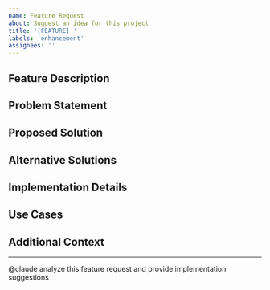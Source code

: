 ```yaml
---
name: Feature Request
about: Suggest an idea for this project
title: '[FEATURE] '
labels: 'enhancement'
assignees: ''
---
```


## Feature Description
<!-- A clear and concise description of what you want to happen -->

## Problem Statement
<!-- Describe the problem you're trying to solve -->

## Proposed Solution
<!-- Describe your proposed solution -->

## Alternative Solutions
<!-- Describe alternative solutions or features you've considered -->

## Implementation Details
<!-- If applicable, provide technical details on how this could be implemented -->

## Use Cases
<!-- Provide specific use cases where this feature would be beneficial -->

## Additional Context
<!-- Add any other context, mockups, or examples about the feature request here -->

---
<!-- Claude will analyze this feature request when created -->
@claude analyze this feature request and provide implementation suggestions
